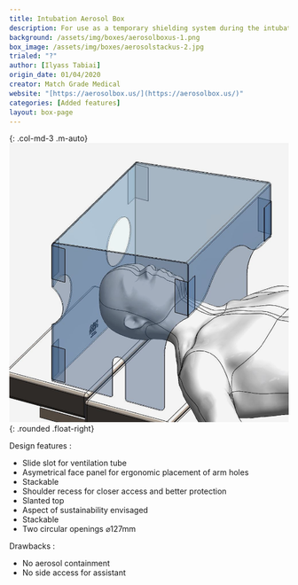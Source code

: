 ```yaml
---
title: Intubation Aerosol Box
description: For use as a temporary shielding system during the intubation process, to reduce the spread of aerosol and droplets produced by a patient cough
background: /assets/img/boxes/aerosolboxus-1.png
box_image: /assets/img/boxes/aerosolstackus-2.jpg
trialed: "?"
author: [Ilyass Tabiai]
origin_date: 01/04/2020
creator: Match Grade Medical
website: "[https://aerosolbox.us/](https://aerosolbox.us/)"
categories: [Added features]
layout: box-page
---
```


{: .col-md-3 .m-auto}
![alt text](/assets/img/boxes/aerosolboxus-2.png)
{: .rounded .float-right}
<br/>

Design features :
* Slide slot for ventilation tube
* Asymetrical face panel for ergonomic placement of arm holes
* Stackable
* Shoulder recess for closer access and better protection
* Slanted top
* Aspect of sustainability envisaged
* Stackable
* Two circular openings ⌀127mm


Drawbacks :
* No aerosol containment 
* No side access for assistant


